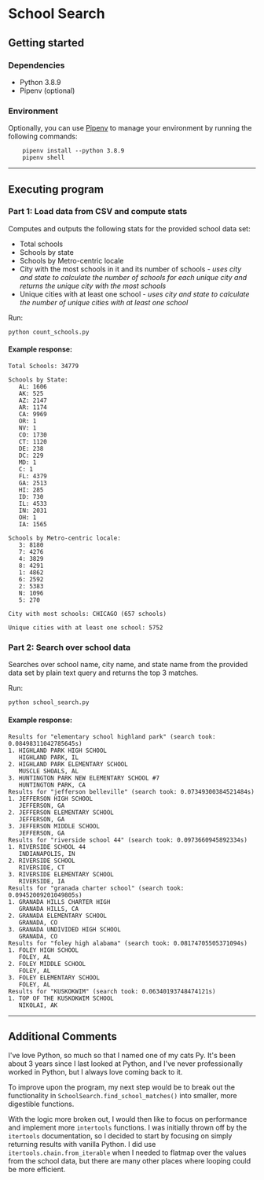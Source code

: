# School Search 

## Getting started
### Dependencies

* Python 3.8.9
* Pipenv (optional)

### Environment
Optionally, you can use [Pipenv](https://pypi.org/project/pipenv/) to manage your environment by running the following commands:
```
    pipenv install --python 3.8.9
    pipenv shell 
```
---
## Executing program

### Part 1: Load data from CSV and compute stats
Computes and outputs the following stats for the provided school data set: 
* Total schools
* Schools by state
* Schools by Metro-centric locale
* City with the most schools in it and its number of schools - _uses city and state to calculate the number of schools for each unique city and returns the unique city with the most schools_
* Unique cities with at least one school - _uses city and state to calculate the number of unique cities with at least one school_

Run:
```
python count_schools.py
```

#### Example response: 
```
Total Schools: 34779

Schools by State: 
   AL: 1606
   AK: 525
   AZ: 2147
   AR: 1174
   CA: 9969
   OR: 1
   NV: 1
   CO: 1730
   CT: 1120
   DE: 238
   DC: 229
   MD: 1
   C: 1
   FL: 4379
   GA: 2513
   HI: 285
   ID: 730
   IL: 4533
   IN: 2031
   OH: 1
   IA: 1565

Schools by Metro-centric locale: 
   3: 8180
   7: 4276
   4: 3829
   8: 4291
   1: 4862
   6: 2592
   2: 5383
   N: 1096
   5: 270

City with most schools: CHICAGO (657 schools)

Unique cities with at least one school: 5752
```
### Part 2: Search over school data
Searches over school name, city name, and state name from the provided data set by plain text query and returns the top 3 matches.

Run:
```
python school_search.py
```

#### Example response: 
```
Results for "elementary school highland park" (search took: 0.08498311042785645s)
1. HIGHLAND PARK HIGH SCHOOL 
   HIGHLAND PARK, IL
2. HIGHLAND PARK ELEMENTARY SCHOOL 
   MUSCLE SHOALS, AL
3. HUNTINGTON PARK NEW ELEMENTARY SCHOOL #7 
   HUNTINGTON PARK, CA
Results for "jefferson belleville" (search took: 0.07349300384521484s)
1. JEFFERSON HIGH SCHOOL 
   JEFFERSON, GA
2. JEFFERSON ELEMENTARY SCHOOL 
   JEFFERSON, GA
3. JEFFERSON MIDDLE SCHOOL 
   JEFFERSON, GA
Results for "riverside school 44" (search took: 0.0973660945892334s)
1. RIVERSIDE SCHOOL 44 
   INDIANAPOLIS, IN
2. RIVERSIDE SCHOOL 
   RIVERSIDE, CT
3. RIVERSIDE ELEMENTARY SCHOOL 
   RIVERSIDE, IA
Results for "granada charter school" (search took: 0.09452009201049805s)
1. GRANADA HILLS CHARTER HIGH 
   GRANADA HILLS, CA
2. GRANADA ELEMENTARY SCHOOL 
   GRANADA, CO
3. GRANADA UNDIVIDED HIGH SCHOOL 
   GRANADA, CO
Results for "foley high alabama" (search took: 0.08174705505371094s)
1. FOLEY HIGH SCHOOL 
   FOLEY, AL
2. FOLEY MIDDLE SCHOOL 
   FOLEY, AL
3. FOLEY ELEMENTARY SCHOOL 
   FOLEY, AL
Results for "KUSKOKWIM" (search took: 0.06340193748474121s)
1. TOP OF THE KUSKOKWIM SCHOOL 
   NIKOLAI, AK
```

---
## Additional Comments
I've love Python, so much so that I named one of my cats Py. It's been about 3 years since I last looked at Python, and I've never professionally worked in Python, but I always love coming back to it.

To improve upon the program, my next step would be to break out the functionality in `SchoolSearch.find_school_matches()` into smaller, more digestible functions.

With the logic more broken out, I would then like to focus on performance and implement more `intertools` functions. I was initially thrown off by the `itertools` documentation, so I decided to start by focusing on simply returning results with vanilla Python. I did use `itertools.chain.from_iterable` when I needed to flatmap over the values from the school data, but there are many other places where looping could be more efficient. 
